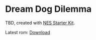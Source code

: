 # Dream Dog Dilemma

TBD, created with [NES Starter Kit](https://cppchriscpp.github.io/nes-starter-kit/).

Latest rom: [Download](https://cpprograms-nes-games-https.s3.amazonaws.com/ld49/master/ld49.latest.nes)